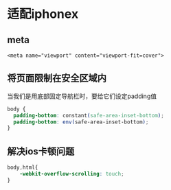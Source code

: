 # 适配iphonex
## meta
```
<meta name="viewport" content="viewport-fit=cover">
```
## 将页面限制在安全区域内
当我们是用底部固定导航栏时，要给它们设定padding值
```css
body {
  padding-bottom: constant(safe-area-inset-bottom);
  padding-bottom: env(safe-area-inset-bottom);
}
```

## 解决ios卡顿问题
```css
body,html{
    -webkit-overflow-scrolling: touch;
}
```
